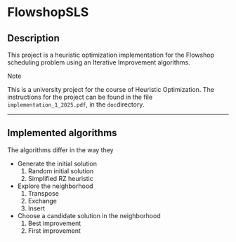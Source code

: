 # FlowshopSLS

## Description
This project is a heuristic optimization implementation for the Flowshop scheduling problem using an Iterative Improvement algorithms.
> [!Note]
> This is a university project for the course of Heuristic Optimization. The instructions for the project can be found in the file `implementation_1_2025.pdf`, in the `doc`directory.

---
## Implemented algorithms
The algorithms differ in the way they
- Generate the initial solution
  1. Random initial solution
  2. Simplified RZ heuristic
- Explore the neighborhood
  1. Transpose
  2. Exchange
  3. Insert
- Choose a candidate solution in the neighborhood
  1. Best improvement
  2. First improvement
